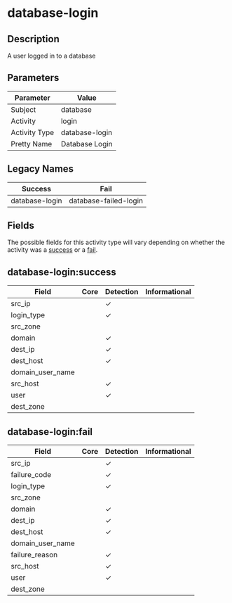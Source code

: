 database-login
==============

Description
-----------
A user logged in to a database

Parameters
----------
| Parameter     | Value          |
| ------------- | -------------- |
| Subject       | database       |
| Activity      | login          |
| Activity Type | database-login |
| Pretty Name   | Database Login |

Legacy Names
------------
| Success            | Fail                      |
| ------------------ | ------------------------- |
| database-login<br> | database-failed-login<br> |

Fields
------

The possible fields for this activity type will vary depending on whether the activity was a [success](#database-loginsuccess) or a [fail](#database-loginfail).


database-login:success
----------------------

| Field            | Core | Detection | Informational |
| ---------------- | ---- | --------- | ------------- |
| src_ip           |      | &#10003;  |               |
| login_type       |      | &#10003;  |               |
| src_zone         |      |           |               |
| domain           |      | &#10003;  |               |
| dest_ip          |      | &#10003;  |               |
| dest_host        |      | &#10003;  |               |
| domain_user_name |      |           |               |
| src_host         |      | &#10003;  |               |
| user             |      | &#10003;  |               |
| dest_zone        |      |           |               |

database-login:fail
-------------------

| Field            | Core | Detection | Informational |
| ---------------- | ---- | --------- | ------------- |
| src_ip           |      | &#10003;  |               |
| failure_code     |      | &#10003;  |               |
| login_type       |      | &#10003;  |               |
| src_zone         |      |           |               |
| domain           |      | &#10003;  |               |
| dest_ip          |      | &#10003;  |               |
| dest_host        |      | &#10003;  |               |
| domain_user_name |      |           |               |
| failure_reason   |      | &#10003;  |               |
| src_host         |      | &#10003;  |               |
| user             |      | &#10003;  |               |
| dest_zone        |      |           |               |